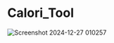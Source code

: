# Calori_Tool
![Screenshot 2024-12-27 010257](https://github.com/user-attachments/assets/aed3dcd5-5e55-4ac3-9d80-883aff4d4364)
